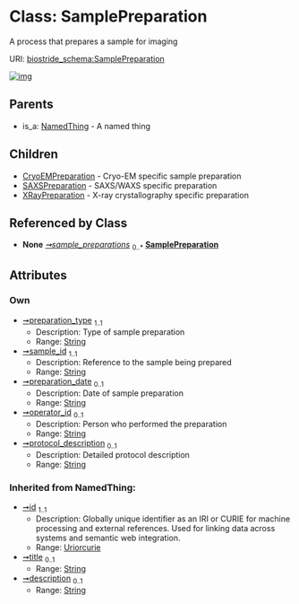 
# Class: SamplePreparation

A process that prepares a sample for imaging

URI: [biostride_schema:SamplePreparation](https://w3id.org/biostride/schema/SamplePreparation)


[![img](https://yuml.me/diagram/nofunky;dir:TB/class/[XRayPreparation],[Study]++-%20sample_preparations%200..*>[SamplePreparation&#124;preparation_type:string;sample_id:string;preparation_date:string%20%3F;operator_id:string%20%3F;protocol_description:string%20%3F;id(i):uriorcurie;title(i):string%20%3F;description(i):string%20%3F],[SamplePreparation]^-[XRayPreparation],[SamplePreparation]^-[SAXSPreparation],[SamplePreparation]^-[CryoEMPreparation],[NamedThing]^-[SamplePreparation],[Study],[SAXSPreparation],[NamedThing],[CryoEMPreparation])](https://yuml.me/diagram/nofunky;dir:TB/class/[XRayPreparation],[Study]++-%20sample_preparations%200..*>[SamplePreparation&#124;preparation_type:string;sample_id:string;preparation_date:string%20%3F;operator_id:string%20%3F;protocol_description:string%20%3F;id(i):uriorcurie;title(i):string%20%3F;description(i):string%20%3F],[SamplePreparation]^-[XRayPreparation],[SamplePreparation]^-[SAXSPreparation],[SamplePreparation]^-[CryoEMPreparation],[NamedThing]^-[SamplePreparation],[Study],[SAXSPreparation],[NamedThing],[CryoEMPreparation])

## Parents

 *  is_a: [NamedThing](NamedThing.md) - A named thing

## Children

 * [CryoEMPreparation](CryoEMPreparation.md) - Cryo-EM specific sample preparation
 * [SAXSPreparation](SAXSPreparation.md) - SAXS/WAXS specific preparation
 * [XRayPreparation](XRayPreparation.md) - X-ray crystallography specific preparation

## Referenced by Class

 *  **None** *[➞sample_preparations](study__sample_preparations.md)*  <sub>0..\*</sub>  **[SamplePreparation](SamplePreparation.md)**

## Attributes


### Own

 * [➞preparation_type](samplePreparation__preparation_type.md)  <sub>1..1</sub>
     * Description: Type of sample preparation
     * Range: [String](types/String.md)
 * [➞sample_id](samplePreparation__sample_id.md)  <sub>1..1</sub>
     * Description: Reference to the sample being prepared
     * Range: [String](types/String.md)
 * [➞preparation_date](samplePreparation__preparation_date.md)  <sub>0..1</sub>
     * Description: Date of sample preparation
     * Range: [String](types/String.md)
 * [➞operator_id](samplePreparation__operator_id.md)  <sub>0..1</sub>
     * Description: Person who performed the preparation
     * Range: [String](types/String.md)
 * [➞protocol_description](samplePreparation__protocol_description.md)  <sub>0..1</sub>
     * Description: Detailed protocol description
     * Range: [String](types/String.md)

### Inherited from NamedThing:

 * [➞id](namedThing__id.md)  <sub>1..1</sub>
     * Description: Globally unique identifier as an IRI or CURIE for machine processing and external references. Used for linking data across systems and semantic web integration.
     * Range: [Uriorcurie](types/Uriorcurie.md)
 * [➞title](namedThing__title.md)  <sub>0..1</sub>
     * Range: [String](types/String.md)
 * [➞description](namedThing__description.md)  <sub>0..1</sub>
     * Range: [String](types/String.md)
